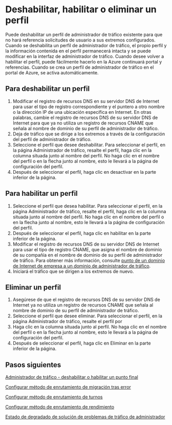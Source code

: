<properties
   pageTitle="Deshabilitar, habilitar o eliminar un perfil de administrador de tráfico | Microsoft Azure"
   description="En este artículo le ayudará a trabajar con los perfiles de administrador de tráfico."
   services="traffic-manager"
   documentationCenter="na"
   authors="sdwheeler"
   manager="carmonm"
   editor="tysonn" />
<tags
   ms.service="traffic-manager"
   ms.devlang="na"
   ms.topic="article"
   ms.tgt_pltfrm="na"
   ms.workload="infrastructure-services"
   ms.date="10/18/2016"
   ms.author="sewhee" />
<!-- repub for nofollow -->

# <a name="disable-enable-or-delete-a-profile"></a>Deshabilitar, habilitar o eliminar un perfil


Puede deshabilitar un perfil de administrador de tráfico existente para que no hará referencia solicitudes de usuario a sus extremos configurados. Cuando se deshabilita un perfil de administrador de tráfico, el propio perfil y la información contenida en el perfil permanecerá intacta y se puede modificar en la interfaz de administrador de tráfico. Cuando desee volver a habilitar el perfil, puede fácilmente hacerlo en la Azure continuará portal y referencias. Cuando se crea un perfil de administrador de tráfico en el portal de Azure, se activa automáticamente.

## <a name="to-disable-a-profile"></a>Para deshabilitar un perfil

1. Modificar el registro de recursos DNS en su servidor DNS de Internet para usar el tipo de registro correspondiente y el puntero a otro nombre o la dirección IP de una ubicación específica en Internet. En otras palabras, cambie el registro de recursos DNS de su servidor DNS de Internet para que ya no utiliza un registro de recursos CNAME que señala al nombre de dominio de su perfil de administrador de tráfico.
1. Deja de tráfico que se dirige a los extremos a través de la configuración del perfil de administrador de tráfico.
1. Seleccione el perfil que desee deshabilitar. Para seleccionar el perfil, en la página Administrador de tráfico, resalte el perfil, haga clic en la columna situada junto al nombre del perfil. No haga clic en el nombre del perfil o en la flecha junto al nombre, esto le llevará a la página de configuración del perfil.
1. Después de seleccionar el perfil, haga clic en desactivar en la parte inferior de la página.

## <a name="to-enable-a-profile"></a>Para habilitar un perfil

1. Seleccione el perfil que desea habilitar. Para seleccionar el perfil, en la página Administrador de tráfico, resalte el perfil, haga clic en la columna situada junto al nombre del perfil. No haga clic en el nombre del perfil o en la flecha junto al nombre, esto le llevará a la página de configuración del perfil.
1. Después de seleccionar el perfil, haga clic en habilitar en la parte inferior de la página.
1. Modificar el registro de recursos DNS de su servidor DNS de Internet para usar el tipo de registro CNAME, que asigna el nombre de dominio de su compañía en el nombre de dominio de su perfil de administrador de tráfico. Para obtener más información, consulte [punto de un dominio de Internet de empresa a un dominio de administrador de tráfico](traffic-manager-point-internet-domain.md).
1. Iniciará el tráfico que se dirigen a los extremos de nuevo.

## <a name="delete-a-profile"></a>Eliminar un perfil


1. Asegúrese de que el registro de recursos DNS de su servidor DNS de Internet ya no utiliza un registro de recursos CNAME que señala al nombre de dominio de su perfil de administrador de tráfico.
1. Seleccione el perfil que desee eliminar. Para seleccionar el perfil, en la página Administrador de tráfico, resalte el perfil por
1. Haga clic en la columna situada junto al perfil. No haga clic en el nombre del perfil o en la flecha junto al nombre, esto le llevará a la página de configuración del perfil.
1. Después de seleccionar el perfil, haga clic en Eliminar en la parte inferior de la página.

## <a name="next-steps"></a>Pasos siguientes

[Administrador de tráfico - deshabilitar o habilitar un punto final](disable-or-enable-an-endpoint.md)

[Configurar método de enrutamiento de migración tras error](traffic-manager-configure-failover-routing-method.md)

[Configurar método de enrutamiento de turnos](traffic-manager-configure-round-robin-routing-method.md)

[Configurar método de enrutamiento de rendimiento](traffic-manager-configure-performance-routing-method.md)

[Estado de degradado de solución de problemas de tráfico de administrador](traffic-manager-troubleshooting-degraded.md)

